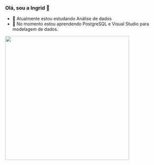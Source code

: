 ### Olá, sou a Ingrid 👋


- 🔭 Atualmente estou estudando Análise de dados
- 🌱 No momento estou aprendendo PostgreSQL e Visual Studio para modelagem de dados.


<img width="400px" align="left" src="https://github-readme-stats.vercel.app/api/top-langs/?username=gridlima&hide=html&layout=compact&theme=buefy" />
<!--
**gridlima/gridlima** is a ✨ _special_ ✨ repository because its `README.md` (this file) appears on your GitHub profile.

Here are some ideas to get you started:

- 👯 I’m looking to collaborate on ...
- 🤔 I’m looking for help with ...
- 💬 Ask me about ...
- 📫 How to reach me: ...
- 😄 Pronouns: ...
- ⚡ Fun fact: ...
-->
